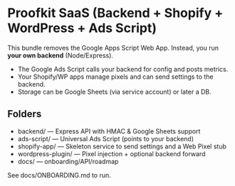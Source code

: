 # Proofkit SaaS (Backend + Shopify + WordPress + Ads Script)

This bundle removes the Google Apps Script Web App. Instead, you run **your own backend** (Node/Express).
- The Google Ads Script calls your backend for config and posts metrics.
- Your Shopify/WP apps manage pixels and can send settings to the backend.
- Storage can be Google Sheets (via service account) or later a DB.

## Folders
- backend/ — Express API with HMAC & Google Sheets support
- ads-script/ — Universal Ads Script (points to your backend)
- shopify-app/ — Skeleton service to send settings and a Web Pixel stub
- wordpress-plugin/ — Pixel injection + optional backend forward
- docs/ — onboarding/API/roadmap

See docs/ONBOARDING.md to run.
